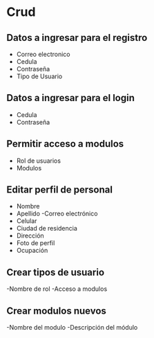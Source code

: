 # Crud

## Datos a ingresar para el registro

- Correo electronico
- Cedula
- Contraseña
- Tipo de Usuario


## Datos a ingresar para el login

- Cedula
- Contraseña


## Permitir acceso a modulos

- Rol de usuarios
- Modulos


## Editar perfil de personal
- Nombre
- Apellido
-Correo electrónico
- Celular
- Ciudad de residencia
- Dirección
- Foto de perfil
- Ocupación


## Crear tipos de usuario

-Nombre de rol
-Acceso a modulos

## Crear modulos nuevos

-Nombre del modulo
-Descripción del módulo


